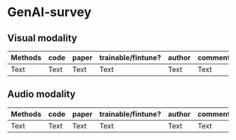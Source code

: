 # GenAI-survey

## Visual modality
| Methods | code | paper |trainable/fintune?|author|comments|
| -------- | -------- | -------- |-------- | -------- |-------- | 
| Text     | Text     | Text     | Text     | Text     | Text     | Text     |

## Audio modality
| Methods | code | paper |trainable/fintune?|author|comments|
| -------- | -------- | -------- |-------- | -------- |-------- | 
| Text     | Text     | Text     | Text     | Text     | Text     | Text     |
